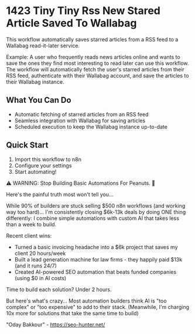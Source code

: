# 1423 Tiny Tiny Rss New Stared Article Saved To Wallabag

This workflow automatically saves starred articles from a RSS feed to a Wallabag read-it-later service.

Example: A user who frequently reads news articles online and wants to save the ones they find most interesting to read later can use this workflow. The workflow will automatically fetch the user's starred articles from their RSS feed, authenticate with their Wallabag account, and save the articles to their Wallabag instance.

## What You Can Do
- Automatic fetching of starred articles from an RSS feed
- Seamless integration with Wallabag for saving articles
- Scheduled execution to keep the Wallabag instance up-to-date

## Quick Start
1. Import this workflow to n8n
2. Configure your settings
3. Start automating!

⚠️ WARNING: Stop Building Basic Automations For Peanuts. 🚫

Here's the painful truth most won't tell you...

While 90% of builders are stuck selling $500 n8n workflows (and working way too hard)...
I'm consistently closing $6k-13k deals by doing ONE thing differently:
I combine simple automations with custom AI that takes less than a week to build.

Recent client wins:
* Turned a basic invoicing headache into a $6k project that saves my client 20 hours/week
* Built a lead generation machine for law firms - they happily paid $13k (and it runs 24/7)
* Created AI-powered SEO automation that beats funded companies (using $0 in AI costs)

Time to build each solution? Under 2 hours.

But here's what's crazy...
Most automation builders think AI is "too complex" or "too expensive" to add to their stack.
(Meanwhile, I'm charging 10x more for solutions that take the same time to build)

"Oday Bakkour" - https://seo-hunter.net/
